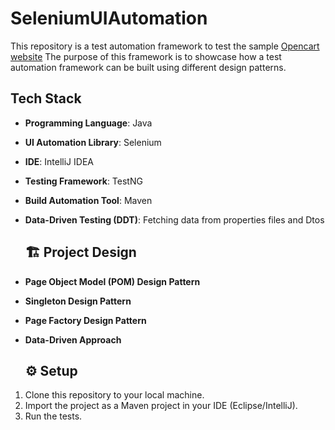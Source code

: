 # SeleniumUIAutomation
This repository is a test automation framework to test the sample [Opencart website](https://naveenautomationlabs.com/opencart/)
The purpose of this framework is to showcase how a test automation framework can be built using different design patterns.

## Tech Stack
- **Programming Language**: Java
- **UI Automation Library**: Selenium 
- **IDE**: IntelliJ IDEA
- **Testing Framework**: TestNG
- **Build Automation Tool**: Maven
- **Data-Driven Testing (DDT)**: Fetching data from properties files and Dtos

  ## 🏗️ Project Design
- **Page Object Model (POM) Design Pattern**
- **Singleton Design Pattern**
- **Page Factory Design Pattern**
- **Data-Driven Approach**

  ## ⚙️ Setup
1. Clone this repository to your local machine.
2. Import the project as a Maven project in your IDE (Eclipse/IntelliJ).
3. Run the tests.
